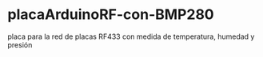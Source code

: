 # placaArduinoRF-con-BMP280
placa para la red de placas RF433 con medida de temperatura, humedad y presión
